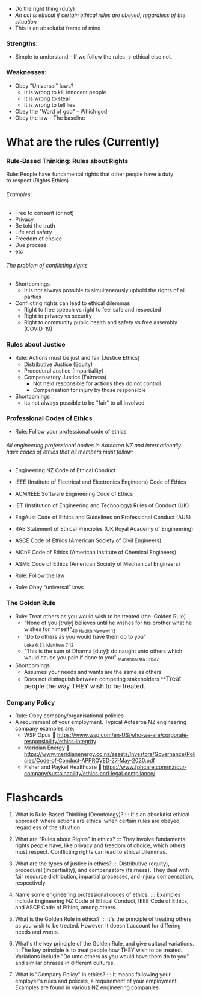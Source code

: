 
- Do the right thing (duty) 
- *An act is ethical if certain ethical rules are obeyed, regardless of the situation*
- This is an absolutist frame of mind
### Strengths:
- Simple to understand - If we follow the rules -> ethical else not.
### Weaknesses:
- Obey "Universal" laws?
	- It is wrong to kill innocent people
	- It is wrong to steal
	- It is wrong to tell lies
- Obey the "Word of god" - Which god
- Obey the law - The baseline
# What are the rules (Currently)

### Rule‐Based Thinking: Rules about Rights
Rule: People have fundamental rights that other people have a duty to respect (Rights Ethics) 
###### Examples:
- Free to consent (or not)
- Privacy
- Be told the truth
- Life and safety
- Freedom of choice
- Due process
- etc
###### The problem of conflicting rights
- Shortcomings
	- It is not always possible to simultaneously uphold the rights of all parties
- Conflicting rights can lead to ethical dilemmas
	- Right to free speech vs right to feel safe and respected
	- Right to privacy vs security
	- Right to community public health and safety vs free assembly (COVID-19)




### Rules about Justice
- Rule: Actions must be just and fair (Justice Ethics) 
	- Distributive Justice (Equity)
	- Procedural Justice (Impartiality)
	- Compensatory Justice (Fairness)
		- Not held responsible for actions they do not control
		- Compensation for injury by those responsible
- Shortcomings
	- Its not always possible to be "fair" to all involved


### Professional Codes of Ethics
- Rule: Follow your professional code of ethics 
###### All engineering professional bodies in Aotearoa NZ and internationally  have codes of ethics that all members must follow: 
- Engineering NZ Code of Ethical Conduct 
- IEEE (Institute of Electrical and Electronics Engineers) Code of Ethics 
- ACM/IEEE Software Engineering Code of Ethics 
- IET (Institution of Engineering and Technology) Rules of Conduct (UK)  
- EngAust Code of Ethics and Guidelines on Professional Conduct (AUS) 
- RAE Statement of Ethical Principles (UK Royal Academy of Engineering) 
- ASCE Code of Ethics (American Society of Civil Engineers) 
- AIChE Code of Ethics (American Institute of Chemical Engineers) 
- ASME Code of Ethics (American Society of Mechanical Engineers)



- Rule: Follow the law 
- Rule: Obey “universal” laws 
### The Golden Rule 
- Rule: Treat others as you would wish to be treated (the  Golden Rule) 
	- "None of you \[truly] believes until he wishes for his brother what he wishes for himself"<sub>40 Hadith Nawawi 13</sub>
	- "Do to others as you would have them do to you" <sub>Luke 6:31, Matthew 7:12</sub>
	- "This is the sum of Dharma \[duty]: do naught unto others which would cause you pain if done to you" <sub>Mahabharata 5:1517</sub>
- Shortcomings
	- Assumes your needs and wants are the same as others
	- Does not distinguish between competing stakeholders
**<big>Treat people the way THEY wish to be treated.</big>




	
### Company Policy
- Rule: Obey company/organisational policies
 - A requirement of your employment. Typical Aotearoa NZ engineering  company examples are: 
	 - WSP Opus  https://www.wsp.com/en‐US/who‐we‐are/corporate‐responsibility/ethics‐integrity 
	 - Meridian Energy  https://www.meridianenergy.co.nz/assets/Investors/Governance/Policies/Code‐of‐Conduct‐APPROVED‐27‐May‐2020.pdf 
	 - Fisher and Paykel Healthcare  https://www.fphcare.com/nz/our‐company/sustainability/ethics‐and‐legal‐compliance/
# Flashcards
1. What is Rule-Based Thinking (Deontology)? ::: It's an absolutist ethical approach where actions are ethical when certain rules are obeyed, regardless of the situation.
<!--SR:!2023-09-13,3,250-->
    
2. What are "Rules about Rights" in ethics? ::: They involve fundamental rights people have, like privacy and freedom of choice, which others must respect. Conflicting rights can lead to ethical dilemmas.
    
3. What are the types of justice in ethics? ::: Distributive (equity), procedural (impartiality), and compensatory (fairness). They deal with fair resource distribution, impartial processes, and injury compensation, respectively.
    
4. Name some engineering professional codes of ethics. ::: Examples include Engineering NZ Code of Ethical Conduct, IEEE Code of Ethics, and ASCE Code of Ethics, among others.
    
5. What is the Golden Rule in ethics? ::: It's the principle of treating others as you wish to be treated. However, it doesn't account for differing needs and wants.
    
6. What's the key principle of the Golden Rule, and give cultural variations. ::: The key principle is to treat people how THEY wish to be treated. Variations include "Do unto others as you would have them do to you" and similar phrases in different cultures.
    
7. What is "Company Policy" in ethics? ::: It means following your employer's rules and policies, a requirement of your employment. Examples are found in various NZ engineering companies.